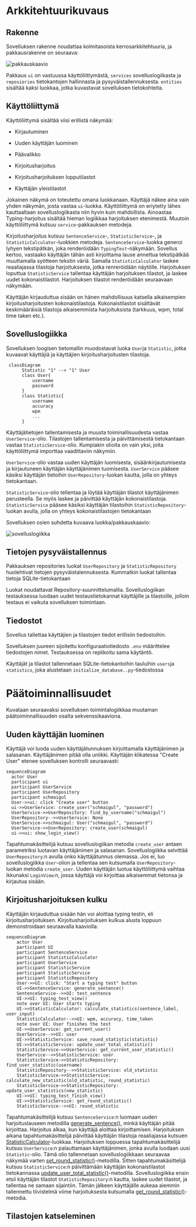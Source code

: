 # Arkkitehtuurikuvaus

## Rakenne

Sovelluksen rakenne noudattaa kolmitasoista kerrosarkkitehtuuria, ja pakkausrakenne on seuraava:

![pakkauskaavio](/dokumentaatio/kuvat/pakkauskaavio.png)

Pakkaus `ui` on vastuussa käyttöliittymästä, `services` sovelluslogiikasta ja `reposiories` tietokantojen hallinnasta ja pysyväistallennuksesta. `entities` sisältää kaksi luokkaa, jotka kuvastavat sovelluksen tietokohteita.

## Käyttöliittymä

Käyttöliittymä sisältää viisi erillistä näkymää:

- Kirjautuminen

- Uuden käyttäjän luominen

- Päävalikko

- Kirjoitusharjoitus

- Kirjoitusharjoituksen lopputilastot

- Käyttäjän yleistilastot

Jokainen näkymä on toteutettu omana luokkanaan. Käyttäjä näkee aina vain yhden näkymän, josta vastaa `ui`-luokka. Käyttöliittymä on eriytetty lähes kauttaaltaan sovelluslogiikasta niin hyvin kuin mahdollista. Ainoastaa Typing-harjoitus sisältää hieman logiikkaa harjoituksen etenimestä. Muutoin käyttöliittymä kutsuu `service`-pakkauksen metodeja.

Kirjoitusharjoitus kutsuu `SentenceService`-, `StatisticService`-, ja `StatisticCalculator`-luokkien metodeja. `SentenceService`-luokka generoi lyhyen tekstipätkän, joka renderöidään `TypingTest`-näkymään. Sovellus kertoo, vastaako käyttäjän tähän asti kirjoittama lause annettua tekstipätkää muuttamalla syötteen tekstin väriä. Samalla `StatisticCalculator` laskee reaaliajassa tilastoja harjoituksesta, jotka renreröidään näytölle. Harjoituksen loputtua `StatisticService` tallentaa käyttäjän harjoituksen tilastot, ja laskee uudet kokonaistilastot. Harjoituksen tilastot renderöidään seuraavaan näkymään.

Käyttäjän kirjauduttua sisään on hänen mahdollisuus katsella aikaisempien kirjoitusharjoitusten kokonaistilastoja. Kokonaistilastot sisältävät keskimääräisiä tilastoja aikaisemmista harjoituksista (tarkkuus, wpm, total time taken etc.).

## Sovelluslogiikka

Sovelluksen loogisen tietomallin muodostavat luoka `User`ja `Statistic`, jotka kuvaavat käyttäjiä ja käyttäjien kirjoitusharjoitusten tilastoja.

```mermaid
 classDiagram
      Statistic "1" --> "1" User
      class User{
          username
          password
      }
      class Statistic{
          username
          accuracy
          wpm
          ...
      }
```

Käyttäjätietojen tallentamisesta ja muusta toiminallisuudesta vastaa `UserService`-olio. Tilastojen tallentamisesta  ja päivittämisestä tietokantaan vastaa `StatisticService`-olio. Kumpiakin olioita on vain yksi, joita käyttöliittymä importtaa vaadittaviin näkymiin.

`UserService`-olio vastaa uuden käyttäjän luomisesta, sisäänkirjautumisesta ja kirjautuneen käyttäjän käyttäjänimen tuomisesta. `UserService` pääsee käsiksi käyttäjän tietoihin `UserRepository`-luokan kautta, jolla on yhteys tietokantaan.

`StatisticService`-olio tellentaa ja löytää käyttäjän tilastot käyttäjänimen perusteella. Se myös laskee ja päivittää käyttäjän kokonaistilastoja. `StatisticService` pääsee käsiksi käyttäjän tilastoihin `StatisticRepository`-luokan avulla, jolla on yhteys kokonaistilastojen tietokantaan

Sovelluksen osien suhdetta kuvaava luokka/pakkauskaavio:

![sovelluslogiikka](/dokumentaatio/kuvat/sovelluslogiikka.png)

## Tietojen pysyväistallennus

Pakkauksen repositories luokat `UserRepository` ja `StatisticRepository` huolehtivat tietojen pysyväistalennuksesta. Kummatkin luokat tallentaa tietoja SQLite-tietokantaan 

Luokat noudattavat Repository-suunnittelumallia. Sovelluslogiikan testauksessa luodaan uudet testaustietokannat käyttäjille ja tilastoille, jolloin testaus ei vaikuta sovelluksen toimintaan.

## Tiedostot

Sovellus tallettaa käyttäjien ja tilastojen tiedot erillisiin tiedostoihin.

Sovelluksen juureen sijoitettu konfiguraatiotiedosto `.env` määrittelee tiedostojen nimet. Testauksessa on replikoitu sama käytäntö.


Käyttäjät ja tilastot tallennetaan SQLite-tietokantoihin tauluihin `users`ja `statistics`, joka alustetaan `initialize_database..py`-tiedostossa

# Päätoiminnallisuudet

Kuvataan seuraavaksi sovelluksen toimintalogiikkaa muutaman päätoiminnallisuuden osalta sekvenssikaaviona.

## Uuden käyttäjän luominen

Käyttäjä voi luoda uuden käyttäjätunnuksen kirjoittamalla käyttäjänimen ja salasanan. Käyttäjänimen pitää olla uniikki. Käyttäjän klikatessa "Create User" etenee sovelluksen kontrolli seuraavasti:

```mermaid
sequenceDiagram
  actor User
  participant ui
  participant UserService
  participant UserRepository
  participant schmaigul
  User->>ui: click "Create user" button
  ui->>UserService: create_user("schmaigul", "password")
  UserService->>UserRepository: find_by_username("schmaigul")
  UserRepository-->>UserService: None
  UserService->>schmaigul: User("schmaigul", "password")
  UserService->>UserRepository: create_user(schmaigul)
  ui->>ui: show_login_view()
```

Tapahtumakäsittelijä kutsuu sovelluslogiikan metodia `create_user` antaen parametriksi luotavan käyttäjänimen ja salasanan. Sovelluslogiikka selvittää `UserRepository`:n avulla onko käyttäjätunnus olemassa. Jos ei, luo sovelluslogiikka `User`-olion ja tellentaa sen kutsumalla `UserRepository`-luokan metodia `create_user`. Uuden käyttäjän luotua käyttöliittymä vaihtaa ikkunaksi `LoginView`:n, jossa käyttäjä voi kirjoittaa aikaisemmat tietonsa ja kirjautua sisään.

## Kirjoitusharjoituksen kulku

Käyttäjän kirjauduttua sisään hän voi aloittaa typing testin, eli kirjoitusharjoituksen. Kirjoitusharjoituksen kulkua alusta loppuun demonstroidaan seuraavalla kaaviolla:

```mermaid
sequenceDiagram
    actor User
    participant UI
    participant SentenceService
    participant StatisticCalculator
    participant UserService
    participant StatisticService
    participant StatisticService
    participant StatisticRepository
    User->>UI: click: "Start a typing test" button
    UI->>SentenceService: generate_sentence()
    SentenceService-->>UI: test_sentence
    UI->>UI: typing_test_view()
    note over UI: User starts typing
    UI->>StatisticCalculator: calculate_statistics(sentence_label, user_input)
    StatisticCalculator-->>UI: wpm, accuracy, time_taken
    note over UI: User finishes the test
    UI->>UserService: get_current_user()
    UserService-->>UI: user
    UI->>StatisticService: save_round_statistic(statistic)
    UI->>StatisticService: update_user_total_statistic() 
    StatisticService->>UserService: get_current_user_statistic()
    UserService-->>StatisticService: user
    StatisticService->>StatisticRepository: find_user_statistic(username)
    StatisticRepository-->>StatisticService: old_statistic
    StatisticService->>StatisticService: calculate_new_statistic(old_statistic, round_statistic)
    StatisticService->>StatisticRepository: update_user_statistics(new_statistic)
    UI->>UI: typing_test_finish_view()
    UI->>StatisticService: get_round_statistic()
    StatisticService-->>UI: round_statistic
```

Tapahtumakäsittelijä kutsuu `SentenceService`:n luomaan uuden harjoituslauseen metodilla [generate_sentence()](../TypingTest/src/services/sentence_service.py), minkä käyttäjän pitää kirjoittaa. Harjoitus alkaa, kun käyttäjä aloittaa kirjoittamisen. Harjoituksen aikana tapahtumakäsittelijä päivittää käyttäjän tilastoja reaaliajassa kutsuen [StatisticCalculator](../TypingTest/src/services/statistic_calculator.py)-luokkaa. Harjoituksen loppuessa tapahtumakäsittelijä kutsuu `UserService`:n palauttamaan käyttäjänimen, jonka avulla luodaan uusi `Statistic`-olio. Tämä olio tallennetaan sovelluslogiikkaan seuraavaa näkymää varten [set_round_statistic()](../TypingTest/src/services/statistic_service.py#16)-metodilla. Sitten tapahtumakäsittelijä kutsuu `StatisticService`:n päivittämään käyttäjän kokonaistilastot tietokannassa [update_user_total_statistic()](../TypingTest/src/services/statistic_service.py#26)-metodilla. Sovelluslogiikka ensin etsii käyttäjän tilastot `StatisticRepository`:n kautta, laskee uudet tilastot, ja tallentaa ne samaan sijaintiin. Tämän jälkeen käyttäjälle aukeaa aiemmin tallennettu tiivistelmä viime harjoituksesta kutsumalla [get_round_statistic()](../TypingTest/src/services/statistic_service.py#13)-metodia.

## Tilastojen katseleminen

